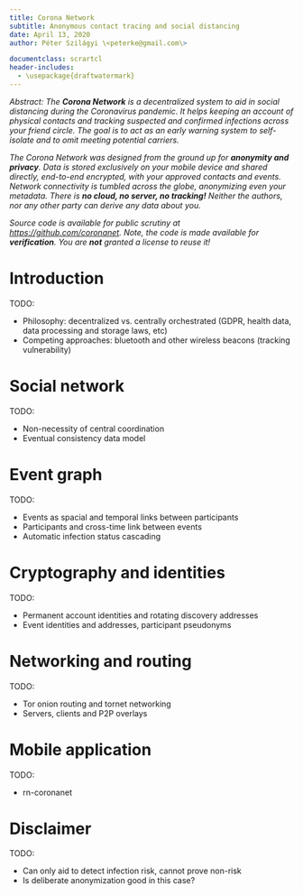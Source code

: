 ```yaml
---
title: Corona Network
subtitle: Anonymous contact tracing and social distancing
date: April 13, 2020
author: Péter Szilágyi \<peterke@gmail.com\>

documentclass: scrartcl
header-includes:
  - \usepackage{draftwatermark}
---
```


*Abstract: The **Corona Network** is a decentralized system to aid in social distancing during the Coronavirus pandemic. It helps keeping an account of physical contacts and tracking suspected and confirmed infections across your friend circle. The goal is to act as an early warning system to self-isolate and to omit meeting potential carriers.*

*The Corona Network was designed from the ground up for **anonymity and privacy**. Data is stored exclusively on your mobile device and shared directly, end-to-end encrypted, with your approved contacts and events. Network connectivity is tumbled across the globe, anonymizing even your metadata. There is **no cloud, no server, no tracking!** Neither the authors, nor any other party can derive any data about you.*

*Source code is available for public scrutiny at https://github.com/coronanet. Note, the code is made available for **verification**. You are **not** granted a license to reuse it!*

# Introduction

TODO:

- Philosophy: decentralized vs. centrally orchestrated (GDPR, health data, data processing and storage laws, etc)
- Competing approaches: bluetooth and other wireless beacons (tracking vulnerability)

# Social network

TODO:

- Non-necessity of central coordination
- Eventual consistency data model

# Event graph

TODO:

- Events as spacial and temporal links between participants
- Participants and cross-time link between events
- Automatic infection status cascading

# Cryptography and identities

TODO:

- Permanent account identities and rotating discovery addresses
- Event identities and addresses, participant pseudonyms
 
# Networking and routing
 
TODO:

- Tor onion routing and tornet networking
- Servers, clients and P2P overlays

# Mobile application

TODO:

- rn-coronanet

# Disclaimer

TODO:

- Can only aid to detect infection risk, cannot prove non-risk
- Is deliberate anonymization good in this case?
